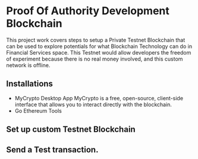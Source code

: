 # Proof Of Authority Development Blockchain
This project work covers steps to setup a Private Testnet Blockchain that can be used to explore potentials for what Blockchain Technology can do in Financial Services space. This Testnet would allow developers the freedom of experiment because there is no real money involved, and this custom network is offline.

## Installations
- MyCrypto Desktop App
MyCrypto is a free, open-source, client-side interface that allows you to interact directly with the blockchain.
- Go Ethereum Tools

## Set up custom Testnet Blockchain 


## Send a Test transaction.
